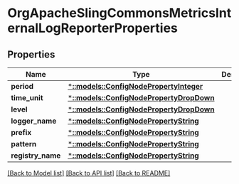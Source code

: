 # OrgApacheSlingCommonsMetricsInternalLogReporterProperties

## Properties
Name | Type | Description | Notes
------------ | ------------- | ------------- | -------------
**period** | [***::models::ConfigNodePropertyInteger**](configNodePropertyInteger.md) |  | [optional] 
**time_unit** | [***::models::ConfigNodePropertyDropDown**](configNodePropertyDropDown.md) |  | [optional] 
**level** | [***::models::ConfigNodePropertyDropDown**](configNodePropertyDropDown.md) |  | [optional] 
**logger_name** | [***::models::ConfigNodePropertyString**](configNodePropertyString.md) |  | [optional] 
**prefix** | [***::models::ConfigNodePropertyString**](configNodePropertyString.md) |  | [optional] 
**pattern** | [***::models::ConfigNodePropertyString**](configNodePropertyString.md) |  | [optional] 
**registry_name** | [***::models::ConfigNodePropertyString**](configNodePropertyString.md) |  | [optional] 

[[Back to Model list]](../README.md#documentation-for-models) [[Back to API list]](../README.md#documentation-for-api-endpoints) [[Back to README]](../README.md)



